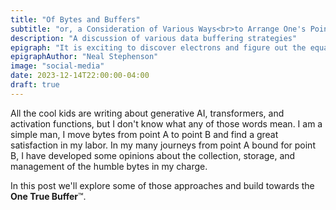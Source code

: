 ```yaml
---
title: "Of Bytes and Buffers"
subtitle: "or, a Consideration of Various Ways<br>to Arrange One's Pointers"
description: "A discussion of various data buffering strategies"
epigraph: "It is exciting to discover electrons and figure out the equations that govern their movement; it is boring to use those principles to design electric can openers. From here on out, it's all can openers."
epigraphAuthor: "Neal Stephenson"
image: "social-media"
date: 2023-12-14T22:00:00-04:00
draft: true
---
```


All the cool kids are writing about generative AI, transformers, and activation
functions, but I don't know what any of those words mean. I am a simple man, I
move bytes from point A to point B and find a great satisfaction in my labor. In
my many journeys from point A bound for point B, I have developed some opinions
about the collection, storage, and management of the humble bytes in my charge.

In this post we'll explore some of those approaches and build towards the
**One True Buffer**™.
